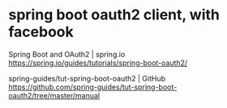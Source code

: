 # spring boot oauth2 client, with facebook

Spring Boot and OAuth2 | spring.io  
https://spring.io/guides/tutorials/spring-boot-oauth2/

spring-guides/tut-spring-boot-oauth2 | GitHub  
https://github.com/spring-guides/tut-spring-boot-oauth2/tree/master/manual